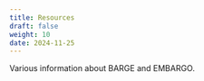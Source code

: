 ```yaml
---
title: Resources
draft: false
weight: 10
date: 2024-11-25
---
```


Various information about BARGE and EMBARGO.


